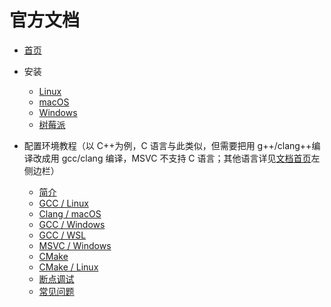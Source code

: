 # 官方文档

- [首页](https://code.visualstudio.com/docs)
- 安装
  - [Linux](https://code.visualstudio.com/docs/setup/linux)
  - [macOS](https://code.visualstudio.com/docs/setup/mac)
  - [Windows](https://code.visualstudio.com/docs/setup/windows)
  - [树莓派](https://code.visualstudio.com/docs/setup/raspberry-pi)

- 配置环境教程（以 C++为例，C 语言与此类似，但需要把用 g++/clang++编译改成用 gcc/clang 编译，MSVC 不支持 C 语言；其他语言详见[文档首页](https://code.visualstudio.com/docs)左侧边栏）
  - [简介](https://code.visualstudio.com/docs/cpp/introvideos-cpp)
  - [GCC / Linux](https://code.visualstudio.com/docs/cpp/config-linux)
  - [Clang / macOS](https://code.visualstudio.com/docs/cpp/config-clang-mac)
  - [GCC / Windows](https://code.visualstudio.com/docs/cpp/config-mingw)
  - [GCC / WSL](https://code.visualstudio.com/docs/cpp/config-wsl)
  - [MSVC / Windows](https://code.visualstudio.com/docs/cpp/config-msvc)
  - [CMake](https://github.com/microsoft/vscode-cmake-tools/blob/main/docs/README.md)
  - [CMake / Linux](https://code.visualstudio.com/docs/cpp/cmake-linux)
  - [断点调试](https://code.visualstudio.com/docs/cpp/cpp-debug)
  - [常见问题](https://code.visualstudio.com/docs/cpp/faq-cpp)

